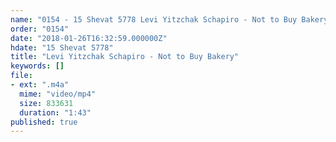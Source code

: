 ```yaml
---
name: "0154 - 15 Shevat 5778 Levi Yitzchak Schapiro - Not to Buy Bakery"
order: "0154"
date: "2018-01-26T16:32:59.000000Z"
hdate: "15 Shevat 5778"
title: "Levi Yitzchak Schapiro - Not to Buy Bakery"
keywords: []
file:
- ext: ".m4a"
  mime: "video/mp4"
  size: 833631
  duration: "1:43"
published: true
---
```


